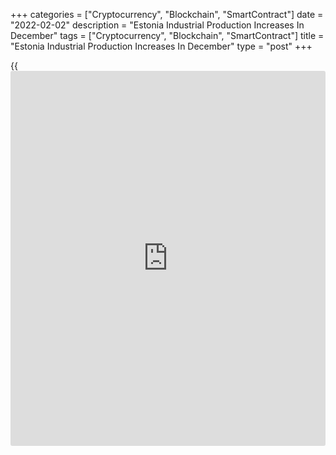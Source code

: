 +++
categories = ["Cryptocurrency", "Blockchain", "SmartContract"]
date = "2022-02-02"
description = "Estonia Industrial Production Increases In December"
tags = ["Cryptocurrency", "Blockchain", "SmartContract"]
title = "Estonia Industrial Production Increases In December"
type = "post"
+++

{{<iframe id="large-banner" src="https://www.bounty.group/#slide=26.0" width="100%" height="600" scrolling="no" style="border: 0px solid rgb(216, 221, 230); border-radius: 3px;">}}

Estonia's industrial production increased in December, led by
manufacturing, data from Statistics Estonia showed on Wednesday.

Industrial production grew a working-day adjusted 7.6 percent year-on-
year in December.

Manufacturing output increased 7.1 percent annually in December.

On a seasonally adjusted basis, industrial production rose 2.1 percent
monthly in December.

In 2021, industrial production rose 6.4 percent.

Production in the energy sector grew 19.2 percent in 2021.

Meanwhile, manufacturing output declined 6.4 percent and those of mining
fell 15.7 percent.

"Among the activities with the largest shares, there was an increase in
production in the manufacture of wood, in all activities related to the
manufacture of machinery, in the manufacture of fabricated metal
products, but also in the manufacture of furniture, building materials
and plastic products," Helle Bunder, analyst at Statistics Estonia,
said.

For comments and feedback [contact](https://www.playgroundfx.com/contact/): editorial@rtt[news](https://www.letsplayfx.com/blog/forex-news-website/).com

[Economic News][1]

 **What parts of the world are seeing the best (and worst) economic
performances lately? Click[here][2] to check out our [Econ Scorecard][2]
and find out! See up-to-the-moment [ranking](https://www.playgroundfx.com/blog/crypto-exchange-ranking/)s for the best and worst
performers in [GDP][3], [unemployment rate][4], [inflation][5] and much
more.**

   1. www.rtt[news](https://www.letsplayfx.com/blog/forex-news-website/).com/Content/EconomicNews.aspx
   2. www.rtt[news](https://www.letsplayfx.com/blog/forex-news-website/).com/economic-scorecard/world-rank/industrial-production/highest-performance.aspx
   3. www.rtt[news](https://www.letsplayfx.com/blog/forex-news-website/).com/economic-scorecard/world-rank/GDP/highest-performance.aspx
   4. www.rtt[news](https://www.letsplayfx.com/blog/forex-news-website/).com/economic-scorecard/world-rank/unemployment-rate/lowest-performance.aspx
   5. www.rtt[news](https://www.letsplayfx.com/blog/forex-news-website/).com/economic-scorecard/world-rank/CPI/highest-performance.aspx